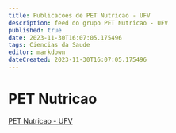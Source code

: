 ```yaml
---
title: Publicacoes de PET Nutricao - UFV
description: feed do grupo PET Nutricao - UFV
published: true
date: 2023-11-30T16:07:05.175496
tags: Ciencias da Saude
editor: markdown
dateCreated: 2023-11-30T16:07:05.175496
---
```


# PET Nutricao
[PET Nutricao - UFV](/grupo/105PETNutricaoUFV.md)